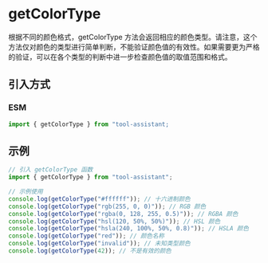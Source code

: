 # getColorType

根据不同的颜色格式，getColorType 方法会返回相应的颜色类型。请注意，这个方法仅对颜色的类型进行简单判断，不能验证颜色值的有效性。如果需要更为严格的验证，可以在各个类型的判断中进一步检查颜色值的取值范围和格式。

## 引入方式

<!-- ### CJS

```javascript
const { getColorType } = require("tool-assistant");
``` -->

### ESM

```javascript
import { getColorType } from "tool-assistant;
```

## 示例

```javascript
// 引入 getColorType 函数
import { getColorType } from "tool-assistant";

// 示例使用
console.log(getColorType("#ffffff")); // 十六进制颜色
console.log(getColorType("rgb(255, 0, 0)")); // RGB 颜色
console.log(getColorType("rgba(0, 128, 255, 0.5)")); // RGBA 颜色
console.log(getColorType("hsl(120, 50%, 50%)")); // HSL 颜色
console.log(getColorType("hsla(240, 100%, 50%, 0.8)")); // HSLA 颜色
console.log(getColorType("red")); // 颜色名称
console.log(getColorType("invalid")); // 未知类型颜色
console.log(getColorType(42)); // 不是有效的颜色
```
